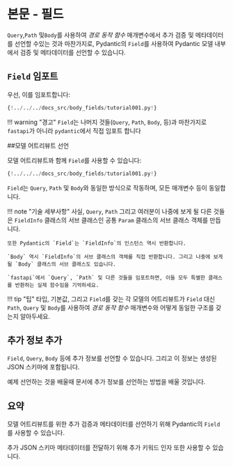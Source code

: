 # 본문 - 필드

`Query`,`Path` 및`Body`를 사용하여 *경로 동작 함수* 매개변수에서 추가 검증 및 메타데이터를 선언할 수있는 것과 마찬가지로, Pydantic의 `Field`를 사용하여 Pydantic 모델 내부에서 검증 및 메타데이터를 선언할 수 있습니다.

## `Field` 임포트

우선, 이를 임포트합니다:

```Python hl_lines="4"
{!../../../docs_src/body_fields/tutorial001.py!}
```

!!! warning "경고"
    `Field`는 나머지 것들(`Query`, `Path`, `Body`, 등)과 마찬가지로 `fastapi`가 아니라 `pydantic`에서 직접 임포트 합니다

##모델 어트리뷰트 선언

모델 어트리뷰트꽈 함께 `Field`를 사용할 수 있습니다:

```Python hl_lines="11-14"
{!../../../docs_src/body_fields/tutorial001.py!}
```

`Field`는 `Query`, `Path` 및 `Body`와 동일한 방식으로 작동하며, 모든 매개변수 등이 동일합니다.

!!! note "기술 세부사항"
    사실, `Query`, `Path` 그리고 여러분이 나중에 보게 될 다른 것들은 `FieldInfo` 클래스의 서브 클래스인 공통 `Param` 클래스의 서브 클래스 객체를 만듭니다.

    또한 Pydantic의 `Field`는 `FieldInfo`의 인스턴스 역시 반환합니다.

    `Body` 역시 `FieldInfo`의 서브 클래스의 객체를 직접 반환합니다. 그리고 나중에 보게 될 `Body` 클래스의 서브 클래스도 있습니다.

    `fastapi`에서 `Query`, `Path` 및 다른 것들을 임포트하면, 이들 모두 특별한 클래스를 반환하는 실제 함수임을 기억하세요.

!!! tip "팁"
    타입, 기본값, 그리고 `Field`를 갖는 각 모델의 어트리뷰트가 `Field` 대신 `Path`, `Query` 및 `Body`를 사용하여 *경로 동작 함수* 매개변수와 어떻게 동일한 구조를 갖는지 알아두세요.

## 추가 정보 추가

`Field`, `Query`, `Body` 등에 추가 정보를 선언할 수 있습니다. 그리고 이 정보는 생성된 JSON 스키마에 포함됩니다.

예제 선언하는 것을 배울때 문서에 추가 정보를 선언하는 방법을 배울 것입니다.

## 요약

모델 어트리뷰트를 위한 추가 검증과 메타데이터를 선언하기 위해 Pydantic의 `Field` 를 사용할 수 있습니다.

추가 JSON 스키마 메타데이터를 전달하기 위해 추가 키워드 인자 또한 사용할 수 있습니다.
